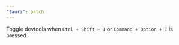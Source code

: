 ```yaml
---
"tauri": patch
---
```


Toggle devtools when `Ctrl + Shift + I` or `Command + Option + I` is pressed.
